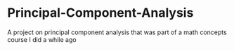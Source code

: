 # Principal-Component-Analysis
A project on principal component analysis that was part of a math concepts course I did a while ago
